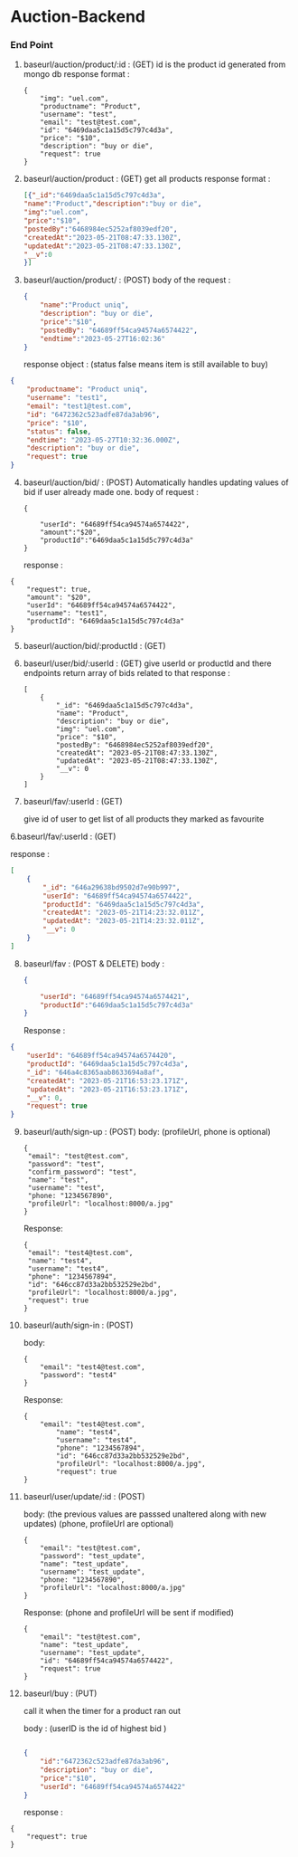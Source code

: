 # Auction-Backend

### End Point

1. baseurl/auction/product/:id : (GET)
   id is the product id generated from mongo db
   response format :

   ```
   {
       "img": "uel.com",
       "productname": "Product",
       "username": "test",
       "email": "test@test.com",
       "id": "6469daa5c1a15d5c797c4d3a",
       "price": "$10",
       "description": "buy or die",
       "request": true
   }
   ```
2. baseurl/auction/product : (GET)
   get all products
   response format :

   ```json
   [{"_id":"6469daa5c1a15d5c797c4d3a",
   "name":"Product","description":"buy or die",
   "img":"uel.com",
   "price":"$10",
   "postedBy":"6468984ec5252af8039edf20",
   "createdAt":"2023-05-21T08:47:33.130Z",
   "updatedAt":"2023-05-21T08:47:33.130Z",
   "__v":0
   }]

   ```
3. baseurl/auction/product/ : (POST)
   body of the request :

   ```json
   {
       "name":"Product uniq",
       "description": "buy or die",
       "price":"$10",
       "postedBy": "64689ff54ca94574a6574422",
       "endtime":"2023-05-27T16:02:36"
   }
   ```

   response object : (status false means item is still available to buy)

```json
{
    "productname": "Product uniq",
    "username": "test1",
    "email": "test1@test.com",
    "id": "6472362c523adfe87da3ab96",
    "price": "$10",
    "status": false,
    "endtime": "2023-05-27T10:32:36.000Z",
    "description": "buy or die",
    "request": true
}
```

4. baseurl/auction/bid/ : (POST)
   Automatically handles updating values of bid if user already made one.
   body of request :

   ```
   {

       "userId": "64689ff54ca94574a6574422",
       "amount":"$20",
       "productId":"6469daa5c1a15d5c797c4d3a"
   }
   ```

   response :

```
{
    "request": true,
    "amount": "$20",
    "userId": "64689ff54ca94574a6574422",
    "username": "test1",
    "productId": "6469daa5c1a15d5c797c4d3a"
}
```

5. baseurl/auction/bid/:productId : (GET)
6. baseurl/user/bid/:userId : (GET)
   give userId or  productId and there endpoints return array of bids related to that
   response :

   ```
   [
       {
           "_id": "6469daa5c1a15d5c797c4d3a",
           "name": "Product",
           "description": "buy or die",
           "img": "uel.com",
           "price": "$10",
           "postedBy": "6468984ec5252af8039edf20",
           "createdAt": "2023-05-21T08:47:33.130Z",
           "updatedAt": "2023-05-21T08:47:33.130Z",
           "__v": 0
       }
   ]
   ```
7. baseurl/fav/:userId : (GET)

   give id of user to get list of all products they marked as favourite

  6.baseurl/fav/:userId : (GET)

   response :

```json
[
    {
        "_id": "646a29638bd9502d7e90b997",
        "userId": "64689ff54ca94574a6574422",
        "productId": "6469daa5c1a15d5c797c4d3a",
        "createdAt": "2023-05-21T14:23:32.011Z",
        "updatedAt": "2023-05-21T14:23:32.011Z",
        "__v": 0
    }
]
```

8. baseurl/fav : (POST & DELETE)
   body :

   ```json
   {

       "userId": "64689ff54ca94574a6574421",
       "productId":"6469daa5c1a15d5c797c4d3a"
   }
   ```

   Response :

```json
{
    "userId": "64689ff54ca94574a6574420",
    "productId": "6469daa5c1a15d5c797c4d3a",
    "_id": "646a4c8365aab8633694a8af",
    "createdAt": "2023-05-21T16:53:23.171Z",
    "updatedAt": "2023-05-21T16:53:23.171Z",
    "__v": 0,
    "request": true
}
```

9. baseurl/auth/sign-up : (POST)
   body: (profileUrl, phone is optional)

   ```
   {
   	"email": "test@test.com",
   	"password": "test",
   	"confirm_password": "test",
   	"name": "test",
   	"username": "test",
   	"phone: "1234567890",
   	"profileUrl": "localhost:8000/a.jpg"
   }
   ```

   Response:

   ```
   {
   	"email": "test4@test.com",
   	"name": "test4",
   	"username": "test4",
   	"phone": "1234567894",
   	"id": "646cc87d33a2bb532529e2bd",
   	"profileUrl": "localhost:8000/a.jpg",
   	"request": true
   }
   ```
10. baseurl/auth/sign-in : (POST)

    body:

    ```
    {
    	"email": "test4@test.com",
    	"password": "test4"
    }
    ```

    Response:

    ```
    {
    	"email": "test4@test.com",
        	"name": "test4",
        	"username": "test4",
        	"phone": "1234567894",
        	"id": "646cc87d33a2bb532529e2bd",
        	"profileUrl": "localhost:8000/a.jpg",
        	"request": true
    }
    ```
11. baseurl/user/update/:id : (POST)

    body:
    (the previous values are passsed unaltered along with new updates)
    (phone, profileUrl are optional)

    ```
    {
    	"email": "test@test.com",
    	"password": "test_update",
    	"name": "test_update",
    	"username": "test_update",
    	"phone: "1234567890",
    	"profileUrl": "localhost:8000/a.jpg"
    }
    ```

    Response:
    (phone and profileUrl will be sent if modified)

    ```
    {
    	"email": "test@test.com",
    	"name": "test_update",
    	"username": "test_update",
    	"id": "64689ff54ca94574a6574422",
    	"request": true
    }
    ```
12. baseurl/buy : (PUT)

    call it when the timer for a product ran out

    body : (userID is the id of highest bid )

    ```json

    {
        "id":"6472362c523adfe87da3ab96",
        "description": "buy or die",
        "price":"$10",
        "userId": "64689ff54ca94574a6574422"
    }
    ```

    response :

```
{
    "request": true
}
```
